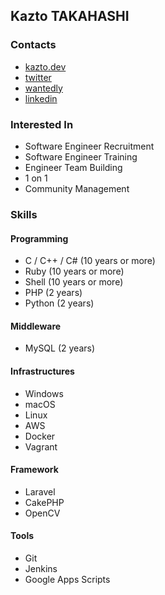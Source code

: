 ## Kazto TAKAHASHI

### Contacts

- [kazto.dev](https://kazto.dev/)
- [twitter](https://twitter.com/kazto_dev)
- [wantedly](https://www.wantedly.com/id/kazto)
- [linkedin](https://www.linkedin.com/in/kazto/)

### Interested In

- Software Engineer Recruitment
- Software Engineer Training
- Engineer Team Building
- 1 on 1
- Community Management

### Skills

#### Programming

- C / C++ / C# (10 years or more)
- Ruby (10 years or more)
- Shell (10 years or more)
- PHP (2 years)
- Python (2 years)

#### Middleware

- MySQL (2 years)

#### Infrastructures

- Windows
- macOS
- Linux
- AWS
- Docker
- Vagrant

#### Framework

- Laravel
- CakePHP
- OpenCV

#### Tools

- Git
- Jenkins
- Google Apps Scripts




<!--
**kazto/kazto** is a ✨ _special_ ✨ repository because its `README.md` (this file) appears on your GitHub profile.

Here are some ideas to get you started:

- 🔭 I’m currently working on ...
- 🌱 I’m currently learning ...
- 👯 I’m looking to collaborate on ...
- 🤔 I’m looking for help with ...
- 💬 Ask me about ...
- 📫 How to reach me: ...
- 😄 Pronouns: ...
- ⚡ Fun fact: ...
-->
